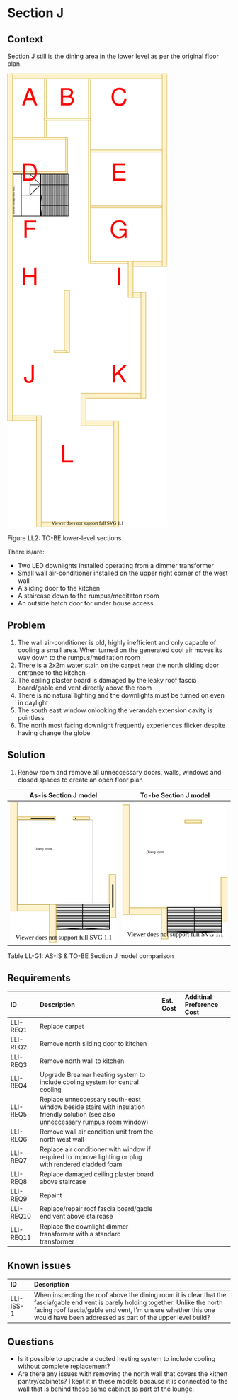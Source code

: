 # Section J

## Context

Section J still is the dining area in the lower level as per the original floor plan.

![TO-BE lower-level diagram](Lower-Level-TO-BE-sections.svg)

Figure LL2: TO-BE lower-level sections

There is/are:
* Two LED downlights installed operating from a dimmer transformer
* Small wall air-conditioner installed on the upper right corner of the west wall
* A sliding door to the kitchen 
* A staircase down to the rumpus/meditaton room
* An outside hatch door for under house access


## Problem

1. The wall air-conditioner is old, highly inefficient and only capable of cooling a small area. When turned on the generated cool air moves its way down to the rumpus/meditation room 
2. There is a 2x2m water stain on the carpet near the north sliding door entrance to the kitchen
3. The ceiling plaster board is damaged by the leaky roof fascia board/gable end vent directly above the room
4. There is no natural lighting and the downlights must be turned on even in daylight
5. The south east window onlooking the verandah extension cavity is pointless
6. The north most facing downlight frequently experiences flicker despite having change the globe


## Solution

1. Renew room and remove all unneccessary doors, walls, windows and closed spaces to create an open floor plan

|As-is Section J model| To-be Section J model|
|:---:|:---:|
|![AS-IS lower-level Section J diagram](Lower-Level-AS-IS-section-J.svg)|![TO-BE lower-level Section J diagram](Lower-Level-TO-BE-section-J.svg)|

Table LL-G1: AS-IS & TO-BE Section J model comparison


## Requirements

|ID|Description|Est. Cost|Additinal Preference Cost|
|:---|:---|:---|:---|
|LLI-REQ1|Replace carpet|||
|LLI-REQ2|Remove north sliding door to kitchen|||
|LLI-REQ3|Remove north wall to kitchen|||
|LLI-REQ4|Upgrade Breamar heating system to include cooling system for central cooling|||
|LLI-REQ5|Replace unneccessary south-east window beside stairs with insulation friendly solution (see also [unneccessary rumpus room window](./section-L-requirements.md))|||
|LLI-REQ6|Remove wall air condition unit from the north west wall|||
|LLI-REQ7|Replace air conditioner with window if required to improve lighting or plug with rendered cladded foam|||
|LLI-REQ8|Replace damaged ceiling plaster board above staircase|||
|LLI-REQ9|Repaint|||
|LLI-REQ10|Replace/repair roof fascia board/gable end vent above staircase|||
|LLI-REQ11|Replace the downlight dimmer transformer with a standard transformer|||


## Known issues

|ID|Description|
|:---|:---|
|LLI-ISS-1|When inspecting the roof above the dining room it is clear that the fascia/gable end vent is barely holding together. Unlike the north facing roof fascia/gable end vent, I'm unsure whether this one would have been addressed as part of the upper level build?|


## Questions

* Is it possible to upgrade a ducted heating system to include cooling without complete replacement?
* Are there any issues with removing the north wall that covers the kithen pantry/cabinets? I kept it in these models because it is connected to the wall that is behind those same cabinet as part of the lounge.

